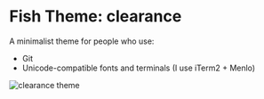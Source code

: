 # Fish Theme: clearance

A minimalist theme for people who use:
- Git
- Unicode-compatible fonts and terminals (I use iTerm2 + Menlo)

![clearance theme](https://raw.github.com/cseelus/clearance-fish/master/clearance-fish_preview.png)
